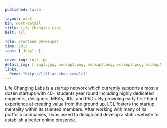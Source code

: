 ```yaml
---
published: false

layout: work
bin: work-detail
title: Life Changing Labs
belt: lcl

role: Frontend Developer
time: 2013
tags: [ Jekyll ]

cover_img: init.jpg
detail_img: [ img1.jpg, mockup1.png, mockup2.png, mockup3.png, mockup4.png, mockup5.png, mockup6.png, iphone1.png, iphone2.png, iphone3.png ]
links:
  Demo: "http://lillian-chen.com/lcl"
---
```


Life Changing Labs is a startup network which currently supports almost a dozen startups with 40+ students year round including highly dedicated engineers, designers, MBAs, JDs, and PhDs. By providing early first-hand experience at creating value from the ground up, LCL fosters the startup mentality within its talented members. After working with many of its portfolio companies, I was asked to design and develop a static website to establish a better online presence.
